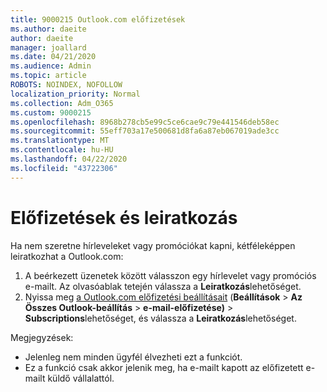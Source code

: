 ```yaml
---
title: 9000215 Outlook.com előfizetések
ms.author: daeite
author: daeite
manager: joallard
ms.date: 04/21/2020
ms.audience: Admin
ms.topic: article
ROBOTS: NOINDEX, NOFOLLOW
localization_priority: Normal
ms.collection: Adm_O365
ms.custom: 9000215
ms.openlocfilehash: 8968b278cb5e99c5ce6cae9c79e441546deb58ec
ms.sourcegitcommit: 55eff703a17e500681d8fa6a87eb067019ade3cc
ms.translationtype: MT
ms.contentlocale: hu-HU
ms.lasthandoff: 04/22/2020
ms.locfileid: "43722306"
---
```

# <a name="subscriptions-and-unsubscribing"></a>Előfizetések és leiratkozás

Ha nem szeretne hírleveleket vagy promóciókat kapni, kétféleképpen leiratkozhat a Outlook.com:

1. A beérkezett üzenetek között válasszon egy hírlevelet vagy promóciós e-mailt. Az olvasóablak tetején válassza a **Leiratkozás**lehetőséget.
2. Nyissa meg [a Outlook.com előfizetési beállításait](https://outlook.live.com/mail/options/mail/brandsSubscriptions) (**Beállítások** > **Az Összes Outlook-beállítás** > **e-mail-előfizetése)** > **Subscriptions**lehetőséget, és válassza a **Leiratkozás**lehetőséget.

Megjegyzések:

- Jelenleg nem minden ügyfél élvezheti ezt a funkciót.
- Ez a funkció csak akkor jelenik meg, ha e-mailt kapott az előfizetett e-mailt küldő vállalattól.